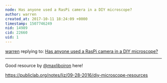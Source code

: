 ```yaml
---
node: Has anyone used a RasPi camera in a DIY microscope?
author: warren
created_at: 2017-10-11 18:24:09 +0000
timestamp: 1507746249
nid: 14989
cid: 22660
uid: 1
---
```




[warren](../profile/warren) replying to: [Has anyone used a RasPi camera in a DIY microscope?](../notes/bmela/10-01-2017/has-anyone-used-a-raspi-camera-in-a-diy-microscope)

----
Good resource by [@maxliboiron](/profile/maxliboiron) here! 

https://publiclab.org/notes/liz/09-28-2016/diy-microscope-resources